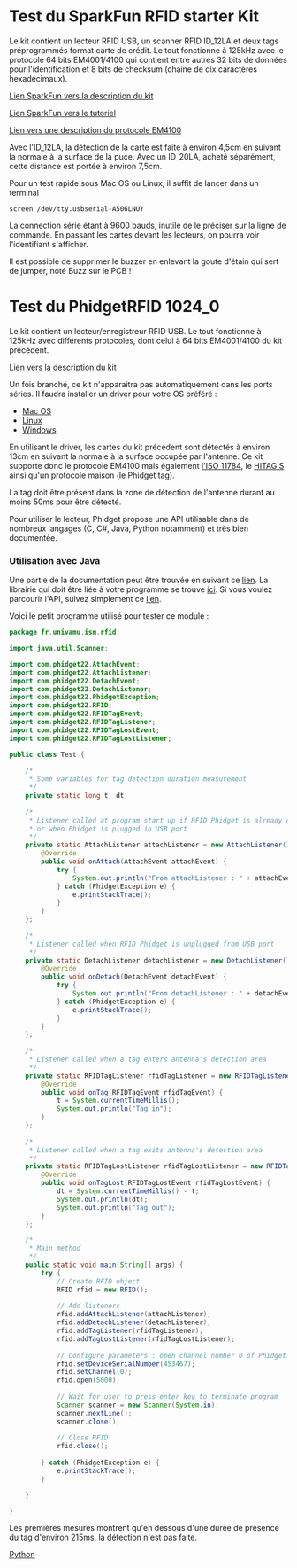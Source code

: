 # Test du SparkFun RFID starter Kit
Le kit contient un lecteur RFID USB, un scanner RFID ID_12LA et deux tags préprogrammés format carte de crédit. Le tout fonctionne à 125kHz avec le protocole 64 bits EM4001/4100 qui contient entre autres 32 bits de données pour l'identification et 8 bits de checksum (chaine de dix caractères hexadécimaux).

[Lien SparkFun vers la description du kit](https://www.sparkfun.com/products/13198?_ga=2.32719358.1725444577.1539675252-164434784.1539675252)

[Lien SparkFun vers le tutoriel](https://learn.sparkfun.com/tutorials/sparkfun-rfid-starter-kit-hookup-guide?_ga=2.138162032.1725444577.1539675252-164434784.1539675252)

[Lien vers une description du protocole EM4100](http://www.priority1design.com.au/em4100_protocol.html)

Avec l'ID_12LA, la détection de la carte est faite à environ 4,5cm en suivant la normale à la surface de la puce. Avec un ID_20LA, acheté séparément, cette distance est portée à environ 7,5cm.

Pour un test rapide sous Mac OS ou Linux, il suffit de lancer dans un terminal 

    screen /dev/tty.usbserial-A506LNUY
La connection série étant à 9600 bauds, inutile de le préciser sur la ligne de commande. En passant les cartes devant les lecteurs, on pourra voir l'identifiant s'afficher.

Il est possible de supprimer le buzzer en enlevant la goute d'étain qui sert de jumper, noté Buzz sur le PCB !

# Test du PhidgetRFID 1024_0
Le kit contient un lecteur/enregistreur RFID USB. Le tout fonctionne à 125kHz avec différents protocoles, dont celui à 64 bits EM4001/4100 du kit précédent.

[Lien vers la description du kit](https://www.phidgets.com/?tier=3&catid=81&pcid=72&prodid=1023)

Un fois branché, ce kit n'apparaitra pas automatiquement dans les ports séries. Il faudra installer un driver pour votre OS préféré :

* [Mac OS](https://www.phidgets.com/docs/OS_-_macOS#Quick_Downloads)
* [Linux](https://www.phidgets.com/docs/OS_-_Linux#Quick_Downloads)
* [Windows](https://www.phidgets.com/docs/OS_-_Windows#Quick_Downloads)

En utilisant le driver, les cartes du kit précédent sont détectés à environ 13cm en suivant la normale à la surface occupée par l'antenne. Ce kit supporte donc le protocole EM4100 mais également [l'ISO 11784](https://en.wikipedia.org/wiki/ISO_11784_%26_11785), le [HITAG S](https://www.united-access.com/sites/www.united-access.com/files/u2/HitagS_V11.pdf) ainsi qu'un protocole maison (le Phidget tag).

La tag doit être présent dans la zone de détection de l'antenne durant au moins 50ms pour être détecté.

Pour utiliser le lecteur, Phidget propose une API utilisable dans de nombreux langages (C, C#, Java, Python notamment) et très bien documentée.

### Utilisation avec Java
Une partie de la documentation peut être trouvée en suivant ce [lien](https://phidgets.com/docs/Language_-_Java). La librairie qui doit être liée à votre programme se trouve [ici](https://www.phidgets.com/downloads/phidget22/libraries/any/Phidget22Java.zip). Si vous voulez parcourir l'API, suivez simplement ce [lien](https://phidgets.com/?tier=3&catid=81&pcid=72&prodid=1023).

Voici le petit programme utilisé pour tester ce module :

```java
package fr.univamu.ism.rfid;

import java.util.Scanner;

import com.phidget22.AttachEvent;
import com.phidget22.AttachListener;
import com.phidget22.DetachEvent;
import com.phidget22.DetachListener;
import com.phidget22.PhidgetException;
import com.phidget22.RFID;
import com.phidget22.RFIDTagEvent;
import com.phidget22.RFIDTagListener;
import com.phidget22.RFIDTagLostEvent;
import com.phidget22.RFIDTagLostListener;

public class Test {
	
	/*
	 * Some variables for tag detection duration measurement 
	 */
	private static long t, dt;
	
	/*
	 * Listener called at program start up if RFID Phidget is already connected
	 * or when Phidget is plugged in USB port
	 */
	private static AttachListener attachListener = new AttachListener() {
		@Override
		public void onAttach(AttachEvent attachEvent) {
			try {
				System.out.println("From attachListener : " + attachEvent.getSource().getDeviceSerialNumber());
			} catch (PhidgetException e) {
				e.printStackTrace();
			}
		}
	};
	
	/*
	 * Listener called when RFID Phidget is unplugged from USB port
	 */
	private static DetachListener detachListener = new DetachListener() {
		@Override
		public void onDetach(DetachEvent detachEvent) {
			try {
				System.out.println("From detachListener : " + detachEvent.getSource().getDeviceSerialNumber());
			} catch (PhidgetException e) {
				e.printStackTrace();
			}
		}
	};
	
	/*
	 * Listener called when a tag enters antenna's detection area
	 */
	private static RFIDTagListener rfidTagListener = new RFIDTagListener() {
		@Override
		public void onTag(RFIDTagEvent rfidTagEvent) {
			t = System.currentTimeMillis();
			System.out.println("Tag in");
		}
	};
	
	/*
	 * Listener called when a tag exits antenna's detection area
	 */
	private static RFIDTagLostListener rfidTagLostListener = new RFIDTagLostListener() {
		@Override
		public void onTagLost(RFIDTagLostEvent rfidTagLostEvent) {
			dt = System.currentTimeMillis() - t;
			System.out.println(dt);
			System.out.println("Tag out");
		}
	};

	/*
	 * Main method
	 */
	public static void main(String[] args) {
		try {
			// Create RFID object
			RFID rfid = new RFID();
			
			// Add listeners
			rfid.addAttachListener(attachListener);
			rfid.addDetachListener(detachListener);
			rfid.addTagListener(rfidTagListener);
			rfid.addTagLostListener(rfidTagLostListener);
			
			// Configure parameters : open channel number 0 of Phidget serial number 453467
			rfid.setDeviceSerialNumber(453467);
			rfid.setChannel(0);
			rfid.open(5000);
			
			// Wait for user to press enter key to terminate program
			Scanner scanner = new Scanner(System.in);
			scanner.nextLine();
			scanner.close();
			
			// Close RFID 
			rfid.close();
			
		} catch (PhidgetException e) {
			e.printStackTrace();
		}

	}

}
``` 
Les premières mesures montrent qu'en dessous d'une durée de présence du tag d'environ 215ms, la détection n'est pas faite.

[Python](https://phidgets.com/docs/Language_-_Python)
